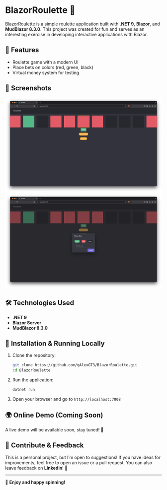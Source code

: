 # BlazorRoulette 🎰

BlazorRoulette is a simple roulette application built with **.NET 9**, **Blazor**, and **MudBlazor 8.3.0**. This project was created for fun and serves as an interesting exercise in developing interactive applications with Blazor.

## 🚀 Features
- Roulette game with a modern UI
- Place bets on colors (red, green, black)
- Virtual money system for testing

## 📸 Screenshots
![Screenshot 1](screenshot1.png)
![Screenshot 2](screenshot2.png)

## 🛠️ Technologies Used
- **.NET 9**
- **Blazor Server**
- **MudBlazor 8.3.0**

## 🔧 Installation & Running Locally

1. Clone the repository:
   ```sh
   git clone https://github.com/qAlexGT3/BlazorRoulette.git
   cd BlazorRoulette
   ```
2. Run the application:
   ```sh
   dotnet run
   ```
3. Open your browser and go to `http://localhost:7008`

## 🌍 Online Demo (Coming Soon)
A live demo will be available soon, stay tuned! 🚀

## 📢 Contribute & Feedback
This is a personal project, but I’m open to suggestions! If you have ideas for improvements, feel free to open an issue or a pull request. You can also leave feedback on **LinkedIn**! 🙌

---

🎯 **Enjoy and happy spinning!**

